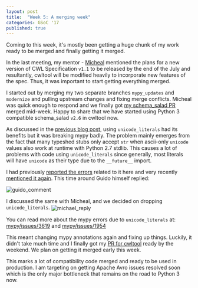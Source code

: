 ```yaml
---
layout: post
title:  "Week 5: A merging week"
categories: GSoC '17
published: true
---
```


Coming to this week, it's mostly been getting a huge chunk of my work ready to be merged and finally getting it merged.

In the last meeting, my mentor - [Micheal](https://github.com/mr-c) mentioned the plans for a new version of CWL Specification ``v1.1`` to be released by the end of the July and resultantly, cwltool will be modified heavily to incorporate new features of the spec.
Thus, it was important to start getting everything merged.

I started out by merging my two separate branches ``mypy_updates`` and ``modernize`` and pulling upstream changes and fixing merge conflicts. Micheal was quick enough to respond and we finally got [my schema_salad PR](https://github.com/common-workflow-language/cwltool/pull/442) merged mid-week. Happy to share that we have started using Python 3 compatible schema_salad ``v2.6`` in cwltool now.

As discussed in the [previous blog post](https://manu-chroma.github.io/blog/gsoc/'17/2017/06/19/week-3.html), using ``unicode_literals`` had its benefits but it was breaking mypy badly. The problem mainly emerges from the fact that many typeshed stubs only accept `str` when ascii-only `unicode` values also work at runtime with Python 2.7 stdlib. This causes a lot of problems with code using `unicode_literals` since generally, most literals will have `unicode` as their type due to the ``__future__`` import.  

I had previously [reported the errors](https://github.com/python/typeshed/issues/1411) related to it here and very recently [mentioned it again](https://github.com/python/mypy/issues/3619). This time around Guido himself replied:

<img src="/blog/assets/guido_comment.png" alt="guido_comment" align="center" />

I discussed the same with Micheal, and we decided on dropping ``unicode_literals``.
<img src="/blog/assets/michael_reply.png" alt="michael_reply" align="center" />

You can read more about the mypy errors due to ``unicode_literals`` at: [mypy/issues/3619](https://github.com/python/mypy/issues/3619) and [mypy/issues/1954](https://github.com/python/mypy/issues/1954)

This meant changing mypy annotations again and fixing up things. Luckily, it didn't take much time and I finally got my [PR for cwltool](https://github.com/common-workflow-language/cwltool/pull/442) ready by the weekend. We plan on getting it merged early this week.

This marks a lot of compatibility code merged and ready to be used in production. I am targeting on getting Apache Avro issues resolved soon which is the only major bottleneck that remains on the road to Python 3 now.
